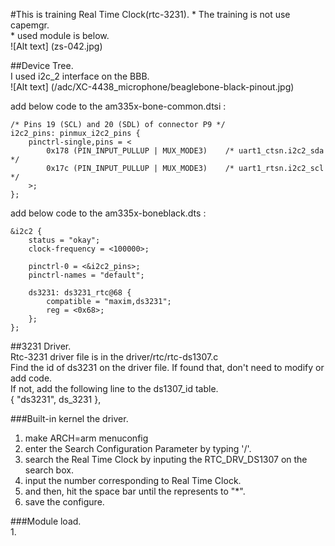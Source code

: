 #This is training Real Time Clock(rtc-3231).
    * The training is not use capemgr.  
    * used module is below.  
![Alt text] (zs-042.jpg)  
    
##Device Tree.  
I used i2c_2 interface on the BBB.  
![Alt text] (/adc/XC-4438_microphone/beaglebone-black-pinout.jpg)  

add below code to the am335x-bone-common.dtsi :

	/* Pins 19 (SCL) and 20 (SDL) of connector P9 */
	i2c2_pins: pinmux_i2c2_pins {
		pinctrl-single,pins = <
			0x178 (PIN_INPUT_PULLUP | MUX_MODE3)	/* uart1_ctsn.i2c2_sda */
			0x17c (PIN_INPUT_PULLUP | MUX_MODE3)	/* uart1_rtsn.i2c2_scl */
		>;
	};

add below code to the am335x-boneblack.dts :  

	&i2c2 {
		status = "okay";
		clock-frequency = <100000>;
		
		pinctrl-0 = <&i2c2_pins>;
		pinctrl-names = "default";
			
		ds3231: ds3231_rtc@68 {
			compatible = "maxim,ds3231";
			reg = <0x68>;
		};	
	};

##3231 Driver.  
Rtc-3231 driver file is in the driver/rtc/rtc-ds1307.c  
Find the id of ds3231 on the driver file. If found that, don't need to modify or add code.  
If not, add the following line to the ds1307_id table.  
{ "ds3231", ds_3231 },  

###Built-in kernel the driver.  
1. make ARCH=arm menuconfig  
2. enter the Search Configuration Parameter by typing '/'.  
3. search the Real Time Clock by inputing the RTC_DRV_DS1307 on the search box.
4. input the number corresponding to Real Time Clock.
5. and then, hit the space bar until the represents to "*".
6. save the configure.  
  
###Module load.  
1. 
